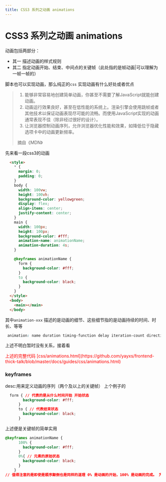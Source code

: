 ```yaml
---
title: CSS3 系列之动画 animations
---
```


# CSS3 系列之动画 animations

动画包括两部分：

- 其一 描述动画的样式规则
- 其二 指定动画开始、结束、中间点的关键帧（此处指的是帧动画|可以理解为一帧一帧的）

脚本也可以实现动画，那么纯正的`css` 实现动画有什么好处或者优点

>1. 能够非常容易地创建简单动画，你甚至不需要了解JavaScript就能创建动画。
>2. 动画运行效果良好，甚至在低性能的系统上。渲染引擎会使用跳帧或者其他技术以保证动画表现尽可能的流畅。而使用JavaScript实现的动画通常表现不佳（除非经过很好的设计）。
>3. 让浏览器控制动画序列，允许浏览器优化性能和效果，如降低位于隐藏选项卡中的动画更新频率。
>
>摘自《MDN》

先来看一段css3的动画

```html
  <style>
    * {
      margin: 0;
      padding: 0;
    }
    body {
      width: 100vw;
      height: 100vh;
      background-color: yellowgreen;
      display: flex;
      align-items: center;
      justify-content: center;
    }
    main {
      width: 100px;
      height: 100px;
      background-color: #fff;
      animation-name: animationName;
      animation-duration: 4s;
    }

    @keyframes animationName {
      form {
        background-color: #fff;
      }
      to {
        background-color: black;
      }
    }
  </style>
  <body>
    <main></main>
  </body>
```

其中`animation-xxx` 描述的是动画的细节、这些细节指的是动画持续的时间、时长、等等

```css
 animation: name duration timing-function delay iteration-count direction fill-mode;
```

上述不明白暂时没有关系，接着看

<div style="color:red">上述的完整代码 [css/animations.html](https://github.com/yayxs/frontend-thick-talk/blob/master/docs/guides/css/animations.html) </div>

### keyframes  

desc:用来定义动画的序列（两个及以上的关键帧） 上个例子的

```css
  form { // 代表的是从什么时间开始 开始状态
        background-color: #fff;
      }
      to { // 代表结束状态
        background-color: black;
      }
```

上述便是关键帧的简单实用

```css
@keyframes animationName {
      100% {
        background-color: #fff;
      }
      0%{ // 元素的原始状态
        background-color: black;
      }
    }
// 值得注意的是即使是顺序颠倒也是同样的道理 0% 是动画的开始，100% 是动画的完成。 为了得到最佳的浏览器支持，您应该始终定义 0% 和 100% 选择器。
```

